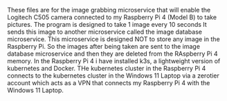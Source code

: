 These files are for the image grabbing microservice that will enable the Logitech C505 camera connected to my Raspberry Pi 4 (Model B) to take pictures. The program is designed to take 1 image every 10 seconds
It sends this image to another microservice called the image database microservice. This microservice is designed NOT to store any image in the Raspberry Pi. So the images after being taken are sent to the image database microservice and then they are deleted from the RAspberry Pi 4 memory.
In the Raspberry Pi 4 i have installed k3s, a lightweight version of kubernetes and Docker. THe kubernetes cluster in the Raspberry Pi 4 connects to the kubernetes cluster in the Windows 11 Laptop via a zerotier account which acts as a VPN that connects my Raspberry Pi 4 with the Windows 11 Laptop.
